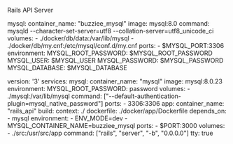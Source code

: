 Rails API Server

mysql:
    container_name: "buzziee_mysql"
    image: mysql:8.0
    command: mysqld --character-set-server=utf8 --collation-server=utf8_unicode_ci
    volumes:
      - ./docker/db/data:/var/lib/mysql
      - ./docker/db/my.cnf:/etc/mysql/conf.d/my.cnf
    ports:
      - $MYSQL_PORT:3306
    environment:
      MYSQL_ROOT_PASSWORD: $MYSQL_ROOT_PASSWORD
      MYSQL_USER: $MYSQL_USER
      MYSQL_PASSWORD: $MYSQL_PASSWORD
      MYSQL_DATABASE: $MYSQL_DATABASE





version: '3'
services:
  mysql:
    container_name: "mysql"
    image: mysql:8.0.23
    environment:
      MYSQL_ROOT_PASSWORD: password
    volumes:
      - ./mysql:/var/lib/mysql
    command: ["--default-authentication-plugin=mysql_native_password"]
    ports:
      - 3306:3306
  app:
    container_name: "rails_api"
    build:
      context: ./
      dockerfile: ./docker/app/Dockerfile
    depends_on:
      - mysql
    environment:
      - ENV_MODE=dev
      - MYSQL_CONTAINER_NAME=buzziee_mysql
    ports:
      - $PORT:3000
    volumes:
      - ./src:/usr/src/app
    command: ["rails", "server", "-b", "0.0.0.0"]
    tty: true
